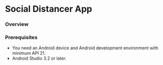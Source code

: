 # Social Distancer App
### Overview

### Prerequisites

* You need an Android device and Android development environment with minimum API 21.
* Android Studio 3.2 or later.
